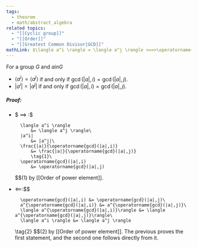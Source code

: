 ```yaml
---
tags:
  - theorem
  - math/abstract_algebra
related topics:
  - "[[Cyclic group]]"
  - "[[Order]]"
  - "[[Greatest Common Divisor|GCD]]"
mathLink: $\langle a^i \rangle = \langle a^j \rangle <==>\operatorname{gcd}(|a|,i) = \operatorname{gcd}(|a|,j)$
---
```

For a group $G$ and $a in G$
- $\langle a^i \rangle = \langle a^j \rangle$ if and only if $\operatorname{gcd}(|a|,i) = \operatorname{gcd}(|a|,j)$.
- $|a^i| = |a^j|$ if and only if $\operatorname{gcd}(|a|,i) = \operatorname{gcd}(|a|,j)$.
##### Proof:
- $ ==> $:$$
	
		\langle a^i \rangle 
			&= \langle a^j \rangle\
		|a^i| 
			&= |a^j|\
		\frac{|a|}{\operatorname{gcd}(|a|,i)}
			&= \frac{|a|}{\operatorname{gcd}(|a|,j)}
			\tag{1}\
		\operatorname{gcd}(|a|,i)
			&= \operatorname{gcd}(|a|,j)
	$$$(1)$ by [[Order of power element]].
- $\impliedby$:$$
	
		\operatorname{gcd}(|a|,i) &= \operatorname{gcd}(|a|,j)\
		a^{\operatorname{gcd}(|a|,i)} &= a^{\operatorname{gcd}(|a|,j)}\
		\langle a^{\operatorname{gcd}(|a|,i)}\rangle &= \langle a^{\operatorname{gcd}(|a|,j)}\rangle\
		\langle a^i \rangle &= \langle a^j \rangle
	 \tag{2}
	$$$(2)$ by [[Order of power element]].
The previous proves the first statement, and the second one follows directly from it.